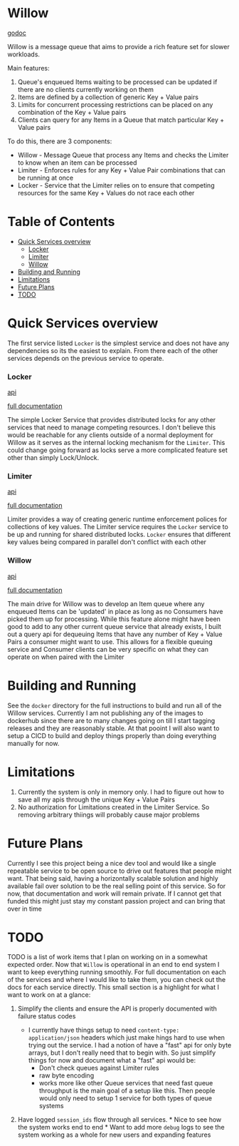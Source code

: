 # Willow
[godoc](https://pkg.go.dev/github.com/DanLavine/willow)


Willow is a message queue that aims to provide a rich feature set for slower workloads.

Main features:
1. Queue's enqueued Items waiting to be processed can be updated if there are no clients currently working on them
1. Items are defined by a collection of generic Key + Value pairs
1. Limits for concurrent processing restrictions can be placed on any combination of the Key + Value pairs
1. Clients can query for any Items in a Queue that match particular Key + Value pairs

To do this, there are 3 components:
* Willow - Message Queue that process any Items and checks the Limiter to know when an item can be processed
* Limiter - Enforces rules for any Key + Value Pair combinations that can be running at once
* Locker - Service that the Limiter relies on to ensure that competing resources for the same Key + Values do not race each other


# Table of Contents

- [Quick Services overview](#quick-services-overview)
  * [Locker](#locker)
  * [Limiter](#limiter)
  * [Willow](#willow)
- [Building and Running](#building-and-running)
- [Limitations](#limitations)
- [Future Plans](#future-plans)
- [TODO](#todo)

# Quick Services overview

The first service listed `Locker` is the simplest service and does not have any dependencies so its the easiest to explain.
From there each of the other services depends on the previous service to operate.

### Locker
[api](https://danlavine.github.io/willow/docs/openapi/locker/)

[full documentation](./docs/services/locker)

The simple Locker Service that provides distributed locks for any other services that need to manage competing resources.
I don't believe this would be reachable for any clients outside of a normal deployment for Willow as it serves as the internal
locking mechanism for the `Limiter`. This could change going forward as locks serve a more complicated feature set other than
simply Lock/Unlock.

### Limiter
[api](https://danlavine.github.io/willow/docs/openapi/limiter/)

[full documentation](./docs/services/limiter)


Limiter provides a way of creating generic runtime enforcement polices for collections of key values. The Limiter service
requires the `Locker` service to be up and running for shared distributed locks. `Locker` ensures that different
key values being compared in parallel don't conflict with each other


### Willow
[api](https://danlavine.github.io/willow/docs/openapi/willow/)

[full documentation](./docs/services/willow)

The main drive for Willow was to develop an Item queue where any enqueued Items can be 'updated' in place as long as
no Consumers have picked them up for processing. While this feature alone might have been good to add to any other current
queue service that already exists, I built out a query api for dequeuing Items that have any number of Key + Value Pairs a
consumer might want to use. This allows for a flexible queuing service and Consumer clients can be very specific on what
they can operate on when paired with the Limiter


# Building and Running

See the `docker` directory for the full instructions to build and run all of the Willow services. Currently I am not publishing
any of the images to dockerhub since there are to many changes going on till I start tagging releases and they are reasonably
stable. At that pooint I will also want to setup a CICD to build and deploy things properly than doing everything manually for now.

# Limitations

1. Currently the system is only in memory only. I had to figure out how to save all my apis through the unique Key + Value Pairs
2. No authorization for Limitations created in the Limiter Service. So removing arbitrary thiings will probably cause major
   problems

# Future Plans

Currently I see this project being a nice dev tool and would like a single repeatable service to be open source to drive
out features that people might want. That being said, having a horizontally scalable solution and highly available fail over
solution to be the real selling point of this service. So for now, that documentation and work will remain private. If I cannot
get that funded this might just stay my constant passion project and can bring that over in time


# TODO

TODO is a list of work items that I plan on working on in a somewhat expected order. Now that `Willow` is operational
in an end to end system I want to keep everything running smoothly. For full documentation on each of the services and where
I would like to take them, you can check out the docs for each service directly. This small section is a highlight for what
I want to work on at a glance:
  
  1. Simplify the clients and ensure the API is properly documented with failure status codes

     * I currently have things setup to need `content-type: application/json` headers which just make hings hard to use when trying out the service. I had a notion of have a "fast" api for only byte arrays, but I don't really need that to begin with. So just simplify things for now and document what a "fast" api would be:
        * Don't check queues against Limiter rules
        * raw byte encoding
        * works more like other Queue services that need fast queue throughput is the main goal of a setup
          like this. Then people would only need to setup 1 service for both types of queue systems

  2. Have logged `session_ids` flow through all services.
    * Nice to see how the system works end to end
    * Want to add more `debug` logs to see the system working as a whole for new users and expanding features

